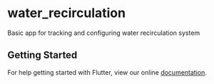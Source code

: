 # water_recirculation

Basic app for tracking and configuring water recirculation system

## Getting Started

For help getting started with Flutter, view our online
[documentation](https://flutter.io/).
